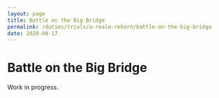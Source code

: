 ```yaml
---
layout: page
title: Battle on the Big Bridge
permalink: /duties/trials/a-realm-reborn/battle-on-the-big-bridge
date: 2020-08-17
---
```


# Battle on the Big Bridge

Work in progress.
